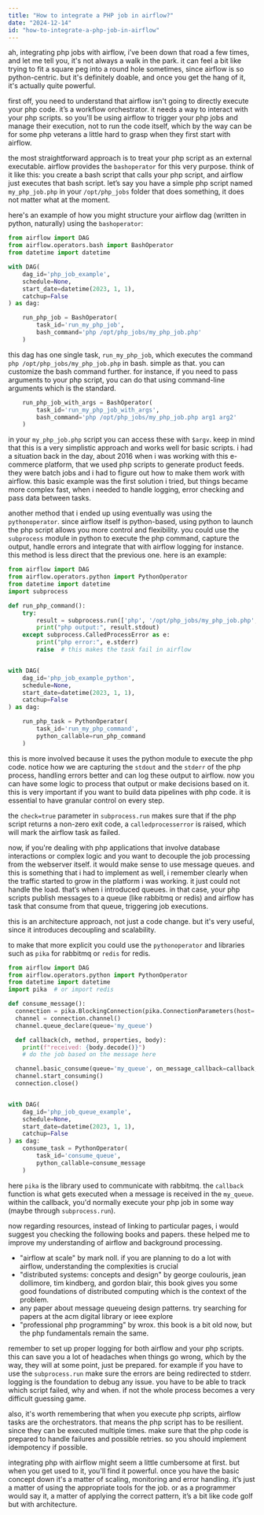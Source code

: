 ```yaml
---
title: "How to integrate a PHP job in airflow?"
date: "2024-12-14"
id: "how-to-integrate-a-php-job-in-airflow"
---
```


ah, integrating php jobs with airflow, i’ve been down that road a few times, and let me tell you, it's not always a walk in the park. it can feel a bit like trying to fit a square peg into a round hole sometimes, since airflow is so python-centric. but it's definitely doable, and once you get the hang of it, it's actually quite powerful.

first off, you need to understand that airflow isn't going to directly execute your php code. it’s a workflow orchestrator. it needs a way to interact with your php scripts. so you'll be using airflow to trigger your php jobs and manage their execution, not to run the code itself, which by the way can be for some php veterans a little hard to grasp when they first start with airflow.

the most straightforward approach is to treat your php script as an external executable. airflow provides the `bashoperator` for this very purpose. think of it like this: you create a bash script that calls your php script, and airflow just executes that bash script. let’s say you have a simple php script named `my_php_job.php` in your `/opt/php_jobs` folder that does something, it does not matter what at the moment.

here's an example of how you might structure your airflow dag (written in python, naturally) using the `bashoperator`:

```python
from airflow import DAG
from airflow.operators.bash import BashOperator
from datetime import datetime

with DAG(
    dag_id='php_job_example',
    schedule=None,
    start_date=datetime(2023, 1, 1),
    catchup=False
) as dag:

    run_php_job = BashOperator(
        task_id='run_my_php_job',
        bash_command='php /opt/php_jobs/my_php_job.php'
    )
```

this dag has one single task, `run_my_php_job`, which executes the command `php /opt/php_jobs/my_php_job.php` in bash. simple as that. you can customize the bash command further. for instance, if you need to pass arguments to your php script, you can do that using command-line arguments which is the standard.

```python
    run_php_job_with_args = BashOperator(
        task_id='run_my_php_job_with_args',
        bash_command='php /opt/php_jobs/my_php_job.php arg1 arg2'
    )
```

in your `my_php_job.php` script you can access these with `$argv`. keep in mind that this is a very simplistic approach and works well for basic scripts. i had a situation back in the day, about 2016 when i was working with this e-commerce platform, that we used php scripts to generate product feeds. they were batch jobs and i had to figure out how to make them work with airflow. this basic example was the first solution i tried, but things became more complex fast, when i needed to handle logging, error checking and pass data between tasks.

another method that i ended up using eventually was using the `pythonoperator`. since airflow itself is python-based, using python to launch the php script allows you more control and flexibility. you could use the `subprocess` module in python to execute the php command, capture the output, handle errors and integrate that with airflow logging for instance. this method is less direct that the previous one. here is an example:

```python
from airflow import DAG
from airflow.operators.python import PythonOperator
from datetime import datetime
import subprocess

def run_php_command():
    try:
        result = subprocess.run(['php', '/opt/php_jobs/my_php_job.php', 'arg1', 'arg2'], capture_output=True, text=True, check=True)
        print("php output:", result.stdout)
    except subprocess.CalledProcessError as e:
        print("php error:", e.stderr)
        raise  # this makes the task fail in airflow


with DAG(
    dag_id='php_job_example_python',
    schedule=None,
    start_date=datetime(2023, 1, 1),
    catchup=False
) as dag:

    run_php_task = PythonOperator(
        task_id='run_my_php_command',
        python_callable=run_php_command
    )
```

this is more involved because it uses the python module to execute the php code. notice how we are capturing the `stdout` and the `stderr` of the php process, handling errors better and can log these output to airflow. now you can have some logic to process that output or make decisions based on it. this is very important if you want to build data pipelines with php code. it is essential to have granular control on every step.

the `check=true` parameter in `subprocess.run` makes sure that if the php script returns a non-zero exit code, a `calledprocesserror` is raised, which will mark the airflow task as failed.

now, if you're dealing with php applications that involve database interactions or complex logic and you want to decouple the job processing from the webserver itself. it would make sense to use message queues. and this is something that i had to implement as well, i remember clearly when the traffic started to grow in the platform i was working. it just could not handle the load. that’s when i introduced queues. in that case, your php scripts publish messages to a queue (like rabbitmq or redis) and airflow has task that consume from that queue, triggering job executions.

this is an architecture approach, not just a code change. but it's very useful, since it introduces decoupling and scalability.

to make that more explicit you could use the `pythonoperator` and libraries such as `pika` for rabbitmq or `redis` for redis.

```python
from airflow import DAG
from airflow.operators.python import PythonOperator
from datetime import datetime
import pika  # or import redis

def consume_message():
  connection = pika.BlockingConnection(pika.ConnectionParameters(host='localhost'))
  channel = connection.channel()
  channel.queue_declare(queue='my_queue')

  def callback(ch, method, properties, body):
    print(f"received: {body.decode()}")
    # do the job based on the message here

  channel.basic_consume(queue='my_queue', on_message_callback=callback, auto_ack=True)
  channel.start_consuming()
  connection.close()


with DAG(
    dag_id='php_job_queue_example',
    schedule=None,
    start_date=datetime(2023, 1, 1),
    catchup=False
) as dag:
    consume_task = PythonOperator(
        task_id='consume_queue',
        python_callable=consume_message
    )
```

here `pika` is the library used to communicate with rabbitmq. the `callback` function is what gets executed when a message is received in the `my_queue`. within the callback, you'd normally execute your php job in some way (maybe through `subprocess.run`).

now regarding resources, instead of linking to particular pages, i would suggest you checking the following books and papers. these helped me to improve my understanding of airflow and background processing.
*   "airflow at scale" by mark noll. if you are planning to do a lot with airflow, understanding the complexities is crucial
*   "distributed systems: concepts and design" by george coulouris, jean dollimore, tim kindberg, and gordon blair, this book gives you some good foundations of distributed computing which is the context of the problem.
*    any paper about message queueing design patterns. try searching for papers at the acm digital library or ieee explore
*  "professional php programming" by wrox. this book is a bit old now, but the php fundamentals remain the same.

remember to set up proper logging for both airflow and your php scripts. this can save you a lot of headaches when things go wrong, which by the way, they will at some point, just be prepared. for example if you have to use the  `subprocess.run` make sure the errors are being redirected to stderr. logging is the foundation to debug any issue. you have to be able to track which script failed, why and when. if not the whole process becomes a very difficult guessing game.

also, it's worth remembering that when you execute php scripts, airflow tasks are the orchestrators. that means the php script has to be resilient. since they can be executed multiple times. make sure that the php code is prepared to handle failures and possible retries. so you should implement idempotency if possible.

integrating php with airflow might seem a little cumbersome at first. but when you get used to it, you'll find it powerful. once you have the basic concept down it's a matter of scaling, monitoring and error handling. it’s just a matter of using the appropriate tools for the job. or as a programmer would say it, a matter of applying the correct pattern, it’s a bit like code golf but with architecture.
